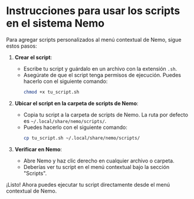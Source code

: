 # Instrucciones para usar los scripts en el sistema Nemo

Para agregar scripts personalizados al menú contextual de Nemo, sigue estos pasos:

1. **Crear el script**:
    - Escribe tu script y guárdalo en un archivo con la extensión `.sh`.
    - Asegúrate de que el script tenga permisos de ejecución. Puedes hacerlo con el siguiente comando:
      ```bash
      chmod +x tu_script.sh
      ```

2. **Ubicar el script en la carpeta de scripts de Nemo**:
    - Copia tu script a la carpeta de scripts de Nemo. La ruta por defecto es `~/.local/share/nemo/scripts/`.
    - Puedes hacerlo con el siguiente comando:
      ```bash
      cp tu_script.sh ~/.local/share/nemo/scripts/
      ```

3. **Verificar en Nemo**:
    - Abre Nemo y haz clic derecho en cualquier archivo o carpeta.
    - Deberías ver tu script en el menú contextual bajo la sección "Scripts".

¡Listo! Ahora puedes ejecutar tu script directamente desde el menú contextual de Nemo.
